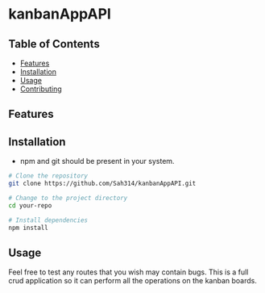 # kanbanAppAPI



## Table of Contents

- [Features](#features)
- [Installation](#installation)
- [Usage](#usage)
- [Contributing](#contributing)


## Features


## Installation

- npm and git should be present in your system.

```bash
# Clone the repository
git clone https://github.com/Sah314/kanbanAppAPI.git

# Change to the project directory
cd your-repo

# Install dependencies
npm install
```
## Usage 
Feel free to test any routes that you wish may contain bugs.
This is a full crud application so it can perform all the operations on the kanban boards.
